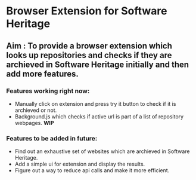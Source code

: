 # Browser Extension for Software Heritage 

## Aim : To provide a browser extension which looks up repositories and checks if they are archieved in Software Heritage initially and then add more features.

### Features working right now: 
- Manually click on extension and press try it button to check if it is archieved or not.
- Background.js which checks if active url is part of a list of repository webpages. **WIP**

### Features to be added in future:
- Find out an exhaustive set of websites which are archieved in Software Heritage.
- Add a simple ui for extension and display the results.
- Figure out a way to reduce api calls and make it more efficient.
